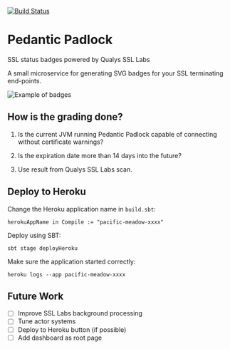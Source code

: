 [![Build Status](https://travis-ci.org/nlindblad/pedantic-padlock.svg)](https://travis-ci.org/nlindblad/pedantic-padlock)

# Pedantic Padlock

SSL status badges powered by Qualys SSL Labs

A small microservice for generating SVG badges for your SSL terminating end-points.

![Example of badges](https://raw.githubusercontent.com/nlindblad/pedantic-padlock/master/doc/badge-example.png)

## How is the grading done?

1. Is the current JVM running Pedantic Padlock capable of connecting without certificate warnings?

2. Is the expiration date more than 14 days into the future?

3. Use result from Qualys SSL Labs scan.

## Deploy to Heroku

Change the Heroku application name in `build.sbt`:

	herokuAppName in Compile := "pacific-meadow-xxxx"

Deploy using SBT:

	sbt stage deployHeroku

Make sure the application started correctly:

	heroku logs --app pacific-meadow-xxxx

## Future Work

- [ ] Improve SSL Labs background processing
- [ ] Tune actor systems
- [ ] Deploy to Heroku button (if possible)
- [ ] Add dashboard as root page